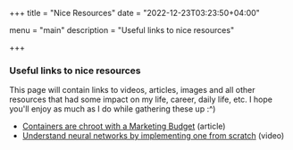 +++
title = "Nice Resources"
date = "2022-12-23T03:23:50+04:00"

menu = "main"
description = "Useful links to nice resources"

+++

### Useful links to nice resources
This page will contain links to videos, articles, images and all other resources that had some impact on my life, career, daily life, etc. I hope you'll enjoy as much as I do while gathering these up :^)

- [Containers are chroot with a Marketing Budget](https://earthly.dev/blog/chroot/) (article)
- [Understand neural networks by implementing one from scratch](https://youtu.be/PvA3RgwMDNM) (video)
